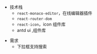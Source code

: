 - 技术栈
  - `react-monaco-editor`，在线编辑器插件
  * `react-router-dom`
  - `react-icon`，icon 组件库
  * antd ui ,组件库

* 需求
  - 下拉框支持搜索
